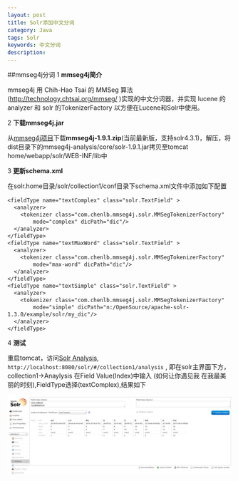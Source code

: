 ```yaml
---
layout: post
title: Solr添加中文分词
category: Java
tags: Solr
keywords: 中文分词
description: 
---
```


##mmseg4j分词
1 **mmseg4j简介**

mmseg4j 用 Chih-Hao Tsai 的 MMSeg 算法(http://technology.chtsai.org/mmseg/ )实现的中文分词器，并实现 lucene 的 analyzer 和 solr 的TokenizerFactory 以方便在Lucene和Solr中使用。

2 **下载mmseg4j.jar**

从[mmseg4j项目](https://code.google.com/p/mmseg4j/downloads/list)下载**mmseg4j-1.9.1.zip**(当前最新版，支持solr4.3.1)，解压，将dist目录下的mmseg4j-analysis/core/solr-1.9.1.jar拷贝至tomcat home/webapp/solr/WEB-INF/lib中

3 **更新schema.xml**

在solr.home目录/solr/collection1/conf目录下schema.xml文件中添加如下配置

    <fieldType name="textComplex" class="solr.TextField" >
      <analyzer>
    	<tokenizer class="com.chenlb.mmseg4j.solr.MMSegTokenizerFactory" 
			mode="complex" dicPath="dic"/>
      </analyzer>
    </fieldType>
    <fieldType name="textMaxWord" class="solr.TextField" >
      <analyzer>
    	<tokenizer class="com.chenlb.mmseg4j.solr.MMSegTokenizerFactory" 
			mode="max-word" dicPath="dic"/>
      </analyzer>
    </fieldType>
    <fieldType name="textSimple" class="solr.TextField" >
      <analyzer>
    	<tokenizer class="com.chenlb.mmseg4j.solr.MMSegTokenizerFactory" 
			mode="simple" dicPath="n:/OpenSource/apache-solr-1.3.0/example/solr/my_dic"/>
      </analyzer>
    </fieldType>

4 **测试**

重启tomcat，访问[Solr Analysis](http://localhost:8080/solr/#/collection1/analysis), `http://localhost:8080/solr/#/collection1/analysis` , 即在solr主界面下方，collection1->Anaylysis
在Field Value(Index)中输入 (如何让你遇见我 在我最美丽的时刻),FieldType选择(textComplex),结果如下

![solr analysis](/public/upload/java/solr_analysis.png)